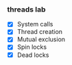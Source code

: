 ### threads lab

- [x] System calls
- [x] Thread creation
- [x] Mutual exclusion
- [x] Spin locks
- [x] Dead locks
